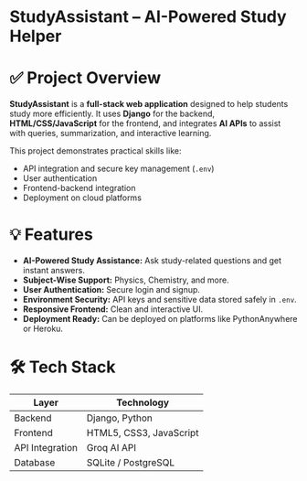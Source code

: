 # StudyAssistant – AI-Powered Study Helper

# ✅ Project Overview
**StudyAssistant** is a **full-stack web application** designed to help students study more efficiently. It uses **Django** for the backend, **HTML/CSS/JavaScript** for the frontend, and integrates **AI APIs** to assist with queries, summarization, and interactive learning.

This project demonstrates practical skills like:
- API integration and secure key management (`.env`)
- User authentication
- Frontend-backend integration
- Deployment on cloud platforms

# 💡 Features
- **AI-Powered Study Assistance:** Ask study-related questions and get instant answers.
- **Subject-Wise Support:** Physics, Chemistry, and more.
- **User Authentication:** Secure login and signup.
- **Environment Security:** API keys and sensitive data stored safely in `.env`.
- **Responsive Frontend:** Clean and interactive UI.
- **Deployment Ready:** Can be deployed on platforms like PythonAnywhere or Heroku.

# 🛠 Tech Stack
| Layer | Technology |
|-------|-----------|
| Backend | Django, Python |
| Frontend | HTML5, CSS3, JavaScript |
| API Integration | Groq AI API |
| Database | SQLite / PostgreSQL |

